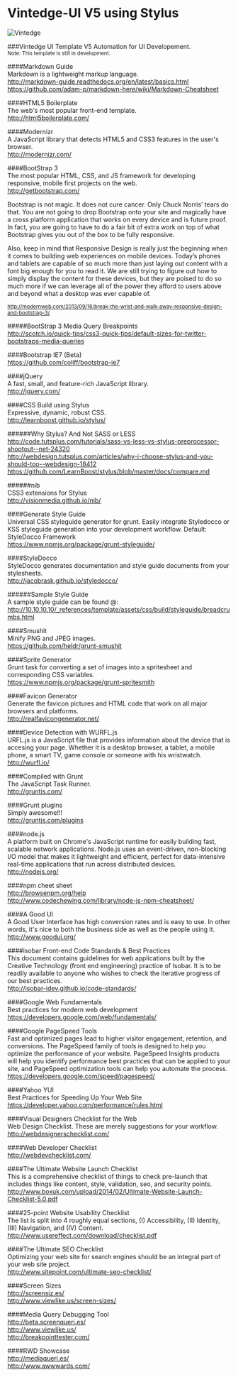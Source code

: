 Vintedge-UI V5 using Stylus
===========================

![Vintedge](http://vintedge.com/images/logo_vintedge_sm.png "Vintedge")

###Vintedge UI Template V5
Automation for UI Developement.<br />
<sup>Note: This template is still in development.</sup>


####Markdown Guide<br />
Markdown is a lightweight markup language.<br />
http://markdown-guide.readthedocs.org/en/latest/basics.html<br />
https://github.com/adam-p/markdown-here/wiki/Markdown-Cheatsheet


####HTML5 Boilerplate<br />
The web's most popular front-end template.<br />
http://html5boilerplate.com/


####Modernizr<br />
A JavaScript library that detects HTML5 and CSS3 features in the user's browser.<br />
http://modernizr.com/


####BootStrap 3<br />
The most popular HTML, CSS, and JS framework for developing responsive, mobile first projects on the web.<br />
http://getbootstrap.com/<br />


Bootstrap is not magic. It does not cure cancer. Only Chuck Norris’ tears do that. You are not going to drop Bootstrap onto your site and magically have a cross platform application that works on every device and is future proof. In fact, you are going to have to do a fair bit of extra work on top of what Bootstrap gives you out of the box to be fully responsive.

Also, keep in mind that Responsive Design is really just the beginning when it comes to building web experiences on mobile devices. Today’s phones and tablets are capable of so much more than just laying out content with a font big enough for you to read it. We are still trying to figure out how to simply display the content for these devices, but they are poised to do so much more if we can leverage all of the power they afford to users above and beyond what a desktop was ever capable of.


<sup>http://modernweb.com/2013/09/16/break-the-wrist-and-walk-away-responsive-design-and-bootstrap-3/</sup>


#####BootStrap 3 Media Query Breakpoints<br />
http://scotch.io/quick-tips/css3-quick-tips/default-sizes-for-twitter-bootstraps-media-queries


####Bootstrap IE7 (Beta)<br />
https://github.com/coliff/bootstrap-ie7


####jQuery<br />
A fast, small, and feature-rich JavaScript library.<br />
http://jquery.com/


####CSS Build using Stylus<br />
Expressive, dynamic, robust CSS.<br />
http://learnboost.github.io/stylus/

######Why Stylus? And Not SASS or LESS<br />
http://code.tutsplus.com/tutorials/sass-vs-less-vs-stylus-preprocessor-shootout--net-24320<br />
http://webdesign.tutsplus.com/articles/why-i-choose-stylus-and-you-should-too--webdesign-18412<br />
https://github.com/LearnBoost/stylus/blob/master/docs/compare.md

######nib<br />
CSS3 extensions for Stylus<br />
http://visionmedia.github.io/nib/


####Generate Style Guide<br />
Universal CSS styleguide generator for grunt. Easily integrate Styledocco or KSS styleguide generation into your development workflow. Default: StyleDocco Framework<br />
https://www.npmjs.org/package/grunt-styleguide/


####StyleDocco<br />
StyleDocco generates documentation and style guide documents from your stylesheets.<br />
http://jacobrask.github.io/styledocco/


######Sample Style Guide<br />
A sample style guide can be found @:<br />
http://10.10.10.10/_references/template/assets/css/build/styleguide/breadcrumbs.html


####Smushit<br />
Minify PNG and JPEG images.<br />
https://github.com/heldr/grunt-smushit


####Sprite Generator<br />
Grunt task for converting a set of images into a spritesheet and corresponding CSS variables.<br />
https://www.npmjs.org/package/grunt-spritesmith


####Favicon Generator<br />
Generate the favicon pictures and HTML code that work on all major browsers and platforms.<br />
http://realfavicongenerator.net/


####Device Detection with WURFL.js<br />
URFL.js is a JavaScript file that provides information about the device that is accesing your page. Whether it is a desktop browser, a tablet, a mobile phone, a smart TV, game console or someone with his wristwatch.<br />
http://wurfl.io/


####Compiled with Grunt<br />
The JavaScript Task Runner.<br />
http://gruntjs.com/


####Grunt plugins<br />
Simply awesome!!!<br />
http://gruntjs.com/plugins


####node.js<br />
A platform built on Chrome's JavaScript runtime for easily building fast, scalable network applications. Node.js uses an event-driven, non-blocking I/O model that makes it lightweight and efficient, perfect for data-intensive real-time applications that run across distributed devices.<br />
http://nodejs.org/


####npm cheet sheet<br />
http://browsenpm.org/help<br />
http://www.codechewing.com/library/node-js-npm-cheatsheet/


####A Good UI<br />
A Good User Interface has high conversion rates and is easy to use. In other words, it's nice to both the business side as well as the people using it.<br />
http://www.goodui.org/


####isobar Front-end Code Standards & Best Practices<br />
This document contains guidelines for web applications built by the Creative Technology (front end engineering) practice of Isobar. It is to be readily available to anyone who wishes to check the iterative progress of our best practices.<br />
http://isobar-idev.github.io/code-standards/


####Google Web Fundamentals<br />
Best practices for modern web development<br />
https://developers.google.com/web/fundamentals/



####Google PageSpeed Tools<br />
Fast and optimized pages lead to higher visitor engagement, retention, and conversions. The PageSpeed family of tools is designed to help you optimize the performance of your website. PageSpeed Insights products will help you identify performance best practices that can be applied to your site, and PageSpeed optimization tools can help you automate the process.<br />
https://developers.google.com/speed/pagespeed/


####Yahoo YUI<br />
Best Practices for Speeding Up Your Web Site<br />
https://developer.yahoo.com/performance/rules.html


####Visual Designers Checklist for the Web<br />
Web Design Checklist. These are merely suggestions for your workflow.<br />
http://webdesignerschecklist.com/


####Web Developer Checklist<br />
http://webdevchecklist.com/


####The Ultimate Website Launch Checklist<br />
This is a comprehensive checklist of things to check pre-launch that includes things like content, style, validation, seo, and security points.<br />
http://www.boxuk.com/upload/2014/02/Ultimate-Website-Launch-Checklist-5.0.pdf


####25-point Website Usability Checklist<br />
The list is split into 4 roughly equal sections, (I) Accessibility, (II) Identity, (III) Navigation, and (IV) Content.<br />
http://www.usereffect.com/download/checklist.pdf


####The Ultimate SEO Checklist<br />
Optimizing your web site for search engines should be an integral part of your web site project.<br />
http://www.sitepoint.com/ultimate-seo-checklist/


####Screen Sizes<br />
http://screensiz.es/<br />
http://www.viewlike.us/screen-sizes/


####Media Query Debugging Tool<br />
http://beta.screenqueri.es/<br />
http://www.viewlike.us/<br />
http://breakpointtester.com/


####RWD Showcase<br />
http://mediaqueri.es/<br />
http://www.awwwards.com/
